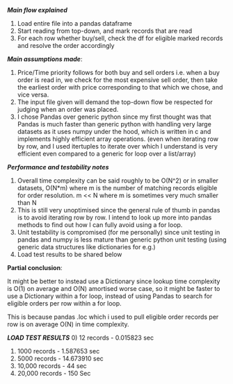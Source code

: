 ***Main flow explained***
1) Load entire file into a pandas dataframe
2) Start reading from top-down, and mark records that are read
3) For each row whether buy/sell, check the df for eligible marked records and resolve the order accordingly

***Main assumptions made***:

1) Price/Time priority follows for both buy and sell orders i.e. when a buy order is read in, we check for the most expensive sell order, then take the earliest order with price corresponding to that which we chose, and vice versa.
2) The input file given will demand the top-down flow be respected for judging when an order was placed.
3) I chose Pandas over generic python since my first thought was that Pandas is much faster than generic python with handling very large datasets as it uses numpy under the hood, which is written in c and implements highly efficient array operations. (even when iterating row by row, and I used itertuples to iterate over which I understand is very efficient even compared to a generic for loop over a list/array)
   

***Performance and testability notes***
1) Overall time complexity can be said roughly to be O(N^2) or in smaller datasets, O(N*m) where m is the number of matching records eligible for order resolution. m << N where m is sometimes very much smaller than N
2) This is still very unoptimised since the general rule of thumb in pandas is to avoid iterating row by row. I intend to look up more into pandas methods to find out how I can fully avoid using a for loop.
3) Unit testability is compromised (for me personally) since unit testing in pandas and numpy is less mature than generic python unit testing (using generic data structures like dictionaries for e.g.)
4) Load test results to be shared below

**Partial conclusion**: 

It might be better to instead use a Dictionary since lookup time complexity is O(1) on average and O(N) amortised worse case, so it might be faster to use a Dictionary within a for loop, instead of using Pandas to search for eligible orders per row within a for loop. 

This is because pandas .loc which i used to pull eligible order records per row is on average O(N) in time complexity.


***LOAD TEST RESULTS***
0) 12 records - 0.015823 sec
1) 1000 records - 1.587653 sec
2) 5000 records - 14.673910 sec
3) 10,000 records - 44 sec 
4) 20,000 records - 150 Sec 

